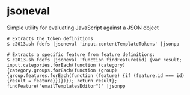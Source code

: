 jsoneval
========

Simple utility for evaluating JavaScript against a JSON object

	# Extracts the token definitions
	$ c2013.sh fdefs |jsoneval 'input.contentTemplateTokens' |jsonpp
 
	# Extracts a specific feature from feature definitions:
	$ c2013.sh fdefs |jsoneval 'function findFeature(id) {var result; input.categories.forEach(function (category) {category.groups.forEach(function (group) {group.features.forEach(function (feature) {if (feature.id === id) {result = feature}})})}); return result}; findFeature("emailTemplatesEditor")' |jsonpp
